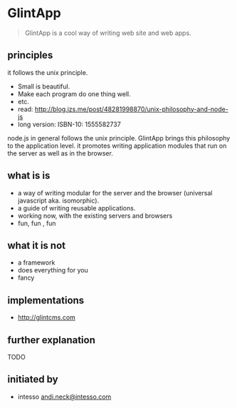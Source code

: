 # GlintApp

> GlintApp is a cool way of writing web site and web apps.


## principles

it follows the unix principle.

 - Small is beautiful.
 - Make each program do one thing well.
 - etc.
 - read: http://blog.izs.me/post/48281998870/unix-philosophy-and-node-js
 - long version: ISBN-10: 1555582737

node.js in general follows the unix principle.
GlintApp brings this philosophy to the application level.
it promotes writing application modules that run on the server as well as in the browser.

## what is is
 - a way of writing modular for the server and the browser (universal javascript aka. isomorphic).
 - a guide of writing reusable applications.
 - working now, with the existing servers and browsers
 - fun, fun , fun

## what it is not
 - a framework
 - does everything for you
 - fancy

## implementations
 - http://glintcms.com

## further explanation

TODO


## initiated by
 - intesso andi.neck@intesso.com
